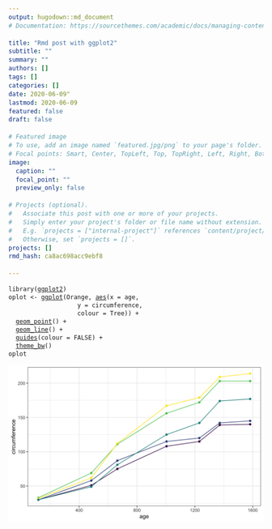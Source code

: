 ```yaml
---
output: hugodown::md_document
# Documentation: https://sourcethemes.com/academic/docs/managing-content/

title: "Rmd post with ggplot2"
subtitle: ""
summary: ""
authors: []
tags: []
categories: []
date: 2020-06-09"
lastmod: 2020-06-09
featured: false
draft: false

# Featured image
# To use, add an image named `featured.jpg/png` to your page's folder.
# Focal points: Smart, Center, TopLeft, Top, TopRight, Left, Right, BottomLeft, Bottom, BottomRight.
image:
  caption: ""
  focal_point: ""
  preview_only: false

# Projects (optional).
#   Associate this post with one or more of your projects.
#   Simply enter your project's folder or file name without extension.
#   E.g. `projects = ["internal-project"]` references `content/project/deep-learning/index.md`.
#   Otherwise, set `projects = []`.
projects: []
rmd_hash: ca8ac698acc9ebf8

---
```


<div class="highlight">

<pre class='chroma'><code class='language-r' data-lang='r'><span class='nf'>library</span>(<span class='k'><a href='https://ggplot2.tidyverse.org/reference'>ggplot2</a></span>)
<span class='k'>oplot</span> <span class='o'>&lt;-</span> <span class='nf'><a href='https://ggplot2.tidyverse.org/reference/ggplot.html'>ggplot</a></span>(<span class='k'>Orange</span>, <span class='nf'><a href='https://ggplot2.tidyverse.org/reference/aes.html'>aes</a></span>(x = <span class='k'>age</span>, 
                   y = <span class='k'>circumference</span>, 
                   colour = <span class='k'>Tree</span>)) <span class='o'>+</span>
  <span class='nf'><a href='https://ggplot2.tidyverse.org/reference/geom_point.html'>geom_point</a></span>() <span class='o'>+</span>
  <span class='nf'><a href='https://ggplot2.tidyverse.org/reference/geom_path.html'>geom_line</a></span>() <span class='o'>+</span>
  <span class='nf'><a href='https://ggplot2.tidyverse.org/reference/guides.html'>guides</a></span>(colour = <span class='m'>FALSE</span>) <span class='o'>+</span>
  <span class='nf'><a href='https://ggplot2.tidyverse.org/reference/ggtheme.html'>theme_bw</a></span>()
<span class='k'>oplot</span>
</code></pre>
<img src="figs/unnamed-chunk-1-1.png" width="700px" style="display: block; margin: auto;" />

</div>

